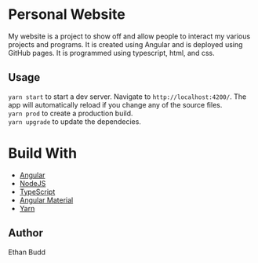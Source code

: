 # Personal Website
My website is a project to show off and allow people to interact my various projects and programs. It is created using Angular and is deployed using GitHub pages. It is programmed using typescript, html, and css.

## Usage

`yarn start` to start a dev server. Navigate to `http://localhost:4200/`. The app will automatically reload if you change any of the source files.  
`yarn prod` to create a production build.  
`yarn upgrade` to update the dependecies.  

# Build With
* [Angular](https://angular.io/)
* [NodeJS](https://nodejs.org/en/)
* [TypeScript](https://www.typescriptlang.org/)
* [Angular Material](https://material.angular.io/) 
* [Yarn](https://yarnpkg.com/)  

## Author
Ethan Budd
